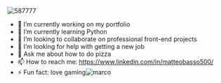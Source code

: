 ![587777](https://user-images.githubusercontent.com/88346382/155140580-917f7835-4730-44f0-a80b-2094e500ad1f.png)
- 🔭 I’m currently working on my portfolio
- 🌱 I’m currently learning Python
- 👯 I’m looking to collaborate on professional front-end projects
- 🤔 I’m looking for help with getting a new job
- 💬 Ask me about how to do pizza
- 📫 How to reach me: https://www.linkedin.com/in/matteobasso500/
- ⚡ Fun fact: love gaming![marco](https://user-images.githubusercontent.com/88346382/155140653-216b2ff8-582f-4618-986d-4966c191522d.png)
